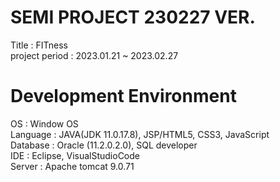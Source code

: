 # SEMI PROJECT 230227 VER.

Title : FITness<br/> 
project period : 2023.01.21 ~ 2023.02.27

# Development Environment

OS : Window OS<br/> 
Language : JAVA(JDK 11.0.17.8), JSP/HTML5, CSS3, JavaScript<br/> 
Database : Oracle (11.2.0.2.0), SQL developer<br/> 
IDE : Eclipse, VisualStudioCode<br/> 
Server : Apache tomcat 9.0.71
